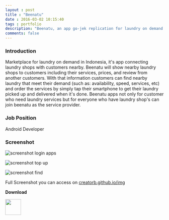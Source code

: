 ```yaml
---
layout : post
title : "Beenatu"
date : 2016-03-02 10:15:40
tags : portfolio
description: "Beenatu, an app go-jek replication for laundry on demand."
comments: false
---
```


### Introduction

Marketplace for laundry on demand in Indonesia, it's app connecting laundry shops with customers nearby. Beenatu will show nearby laundry shops to customers including their services, prices, and review from another customers. 
With that information customers can find nearby laundry that meet their demand (such as: availability, speed, services, etc) and order the services by simply tap their smartphone to get their laundry picked up and delivered when it's done. 
Beenatu apps not only for customer who need laundry services but for everyone who have laundry shop's can join beenatu as the service provider.

### Job Position

Android Developer

### Screenshot

![screenshot login apps](https://raw.githubusercontent.com/CreatorB/creatorb.github.io/master/img/beenatu-login-creatorbe.png)

![screenshot top up](https://raw.githubusercontent.com/CreatorB/creatorb.github.io/master/img/beenatu-topup-creatorbe.png)

![screenshot find](https://raw.githubusercontent.com/CreatorB/creatorb.github.io/master/img/beenatu-find-creatorbe.png)

Full Screenshot you can access on [creatorb.github.io/img](https://raw.githubusercontent.com/CreatorB/creatorb.github.io/master/img/beenatu-allscreen-creatorbe.png)

**Download**

<a href="https://play.google.com/store/apps/details?id=com.bee.beenatu" target="_blank"><img src="https://www.gstatic.com/android/market_images/web/play_one_bar_logo_2x.png" style="width:1OOpx; height:50px"></a>
